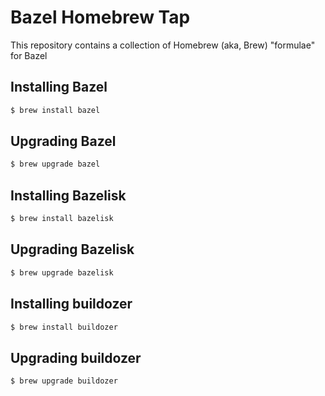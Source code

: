# Bazel Homebrew Tap
This repository contains a collection of Homebrew (aka, Brew) "formulae" for Bazel

## Installing Bazel

```sh
$ brew install bazel
```

## Upgrading Bazel

```sh
$ brew upgrade bazel
```

## Installing Bazelisk

```sh
$ brew install bazelisk
```

## Upgrading Bazelisk

```sh
$ brew upgrade bazelisk
```

## Installing buildozer

```sh
$ brew install buildozer
```

## Upgrading buildozer

```sh
$ brew upgrade buildozer
```
